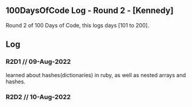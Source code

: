 ## 100DaysOfCode Log - Round 2 - [Kennedy]

Round 2 of 100 Days of Code, this logs days [101 to 200].

## Log

### R2D1 // 09-Aug-2022
learned about hashes(dictionaries) in ruby, as well as nested arrays and hashes. 

### R2D2 // 10-Aug-2022